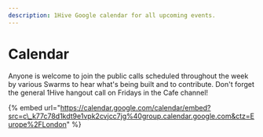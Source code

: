```yaml
---
description: 1Hive Google calendar for all upcoming events.
---
```


# Calendar

Anyone is welcome to join the public calls scheduled throughout the week by various Swarms to hear what's being built and to contribute. Don't forget the general 1Hive hangout call on Fridays in the Cafe channel!

{% embed url="https://calendar.google.com/calendar/embed?src=c\_k77c78d1kdt9e1vpk2cvjcc7jg%40group.calendar.google.com&ctz=Europe%2FLondon" %}

